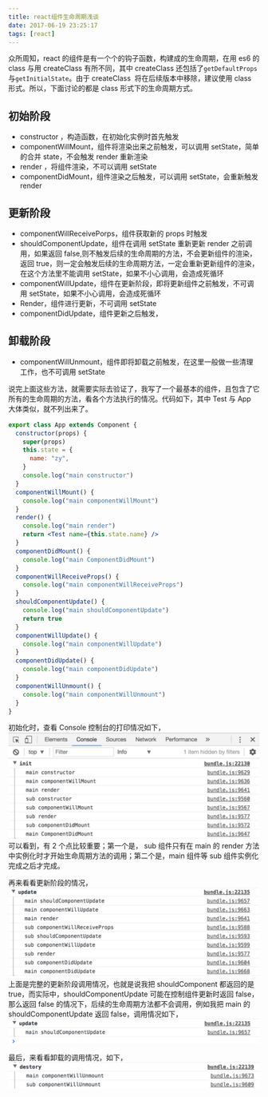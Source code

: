 ```yaml
---
title: react组件生命周期浅谈
date: 2017-06-19 23:25:17
tags: [react]
---
```


众所周知，react 的组件是有一个个的钩子函数，构建成的生命周期，在用 es6 的 class 与用 createClass 有所不同，其中 createClass 还包括了`getDefaultProps`与`getInitialState`。由于 createClass  将在后续版本中移除，建议使用 class 形式。所以，下面讨论的都是 class 形式下的生命周期方式。

## 初始阶段

- constructor ，构造函数，在初始化实例时首先触发
- componentWillMount，组件将渲染出来之前触发，可以调用 setState，简单的合并 state，不会触发 render 重新渲染
- render ，将组件渲染，不可以调用 setState
- componentDidMount，组件渲染之后触发，可以调用 setState，会重新触发 render

<!--more-->

## 更新阶段

- componentWillReceivePorps，组件获取新的 props 时触发
- shouldComponentUpdate，组件在调用 setState 重新更新 render 之前调用，如果返回 false,则不触发后续的生命周期的方法，不会更新组件的渲染，返回 true，则一定会触发后续的生命周期方法，一定会重新更新组件的渲染，在这个方法里不能调用 setState，如果不小心调用，会造成死循环
- componentWillUpdate，组件在更新阶段，即将更新组件之前触发，不可调用 setState，如果不小心调用，会造成死循环
- Render，组件进行更新，不可调用 setState
- componentDidUpdate，组件更新之后触发，

## 卸载阶段

- componentWillUnmount，组件即将卸载之前触发，在这里一般做一些清理工作，也不可调用 setState

说完上面这些方法，就需要实际去验证了，我写了一个最基本的组件，且包含了它所有的生命周期的方法，看各个方法执行的情况。代码如下，其中 Test 与 App 大体类似，就不列出来了。

```jsx
export class App extends Component {
  constructor(props) {
    super(props)
    this.state = {
      name: "zy",
    }
    console.log("main constructor")
  }
  componentWillMount() {
    console.log("main componentWillMount")
  }
  render() {
    console.log("main render")
    return <Test name={this.state.name} />
  }
  componentDidMount() {
    console.log("main ComponentDidMount")
  }
  componentWillReceiveProps() {
    console.log("main componentWillReceiveProps")
  }
  shouldComponentUpdate() {
    console.log("main shouldComponentUpdate")
    return true
  }
  componentWillUpdate() {
    console.log("main componentWillUpdate")
  }
  componentDidUpdate() {
    console.log("main componentDidUpdate")
  }
  componentWillUnmount() {
    console.log("main componentWillUnmount")
  }
}
```

初始化时，查看 Console 控制台的打印情况如下，
![react初始化](./react_init.png)
可以看到，有 2 个点比较重要；第一个是， sub 组件只有在 main 的 render 方法中实例化时才开始生命周期方法的调用；第二个是，main 组件等 sub 组件实例化完成之后才完成。

再来看看更新阶段的情况，
![react更新阶段](./react_update.png)
上面是完整的更新阶段调用情况，也就是说我把 shouldComponent 都返回的是 true，而实际中，shouldComponentUpdate 可能在控制组件更新时返回 false，那么返回 false 的情况下，后续的生命周期方法都不会调用，例如我把 main 的 shouldComponentUpdate 返回 false，调用情况如下，
![react更新](./react_update_false.png)

最后，来看看卸载的调用情况，如下，
![react卸载](./react_destory.png)
